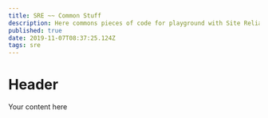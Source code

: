 ```yaml
---
title: SRE ~~ Common Stuff
description: Here commons pieces of code for playground with Site Reliability Engineering
published: true
date: 2019-11-07T08:37:25.124Z
tags: sre
---
```


# Header
Your content here